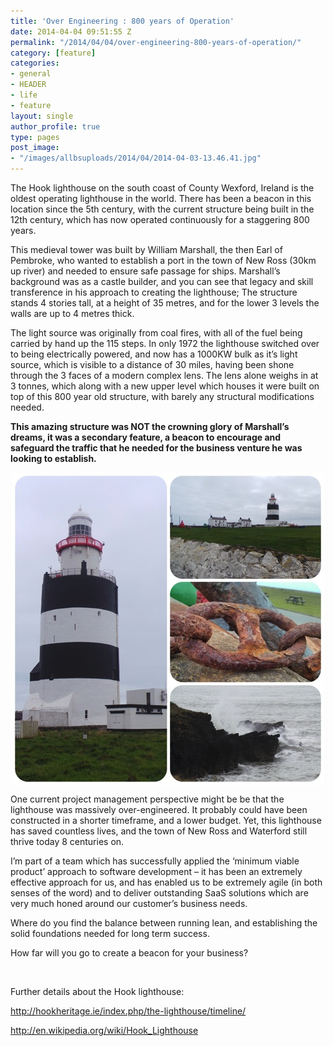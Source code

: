 ```yaml
---
title: 'Over Engineering : 800 years of Operation'
date: 2014-04-04 09:51:55 Z
permalink: "/2014/04/04/over-engineering-800-years-of-operation/"
category: [feature]
categories:
- general
- HEADER
- life
- feature
layout: single
author_profile: true
type: pages
post_image:
- "/images/allbsuploads/2014/04/2014-04-03-13.46.41.jpg"
---
```


The Hook lighthouse on the south coast of County Wexford, Ireland is the oldest operating lighthouse in the world. There has been a beacon in this location since the 5th century, with the current structure being built in the 12th century, which has now operated continuously for a staggering 800 years.

This medieval tower was built by William Marshall, the then Earl of Pembroke, who wanted to establish a port in the town of New Ross (30km up river) and needed to ensure safe passage for ships. Marshall’s background was as a castle builder, and you can see that legacy and skill transference in his approach to creating the lighthouse; The structure stands 4 stories tall, at a height of 35 metres, and for the lower 3 levels the walls are up to 4 metres thick.

The light source was originally from coal fires, with all of the fuel being carried by hand up the 115 steps. In only 1972 the lighthouse switched over to being electrically powered, and now has a 1000KW bulk as it’s light source, which is visible to a distance of 30 miles, having been shone through the 3 faces of a modern complex lens. The lens alone weighs in at 3 tonnes, which along with a new upper level which houses it were built on top of this 800 year old structure, with barely any structural modifications needed.

**This amazing structure was NOT the crowning glory of Marshall’s dreams, it was a secondary feature, a beacon to encourage and safeguard the traffic that he needed for the business venture he was looking to establish.**

<img style="display: block; margin-left: auto; margin-right: auto;" title="2014-04-04_The_Hook_Lighthouse.jpg" src="/images/allbsuploads/2014/04/2014-04-04_The_Hook_Lighthouse.jpg" alt="2014 04 04 The Hook Lighthouse" width="500" height="500" border="0" />

One current project management perspective might be be that the lighthouse was massively over-engineered. It probably could have been constructed in a shorter timeframe, and a lower budget. Yet, this lighthouse has saved countless lives, and the town of New Ross and Waterford still thrive today 8 centuries on.

I’m part of a team which has successfully applied the ‘minimum viable product’ approach to software development &#8211; it has been an extremely effective approach for us, and has enabled us to be extremely agile (in both senses of the word) and to deliver outstanding SaaS solutions which are very much honed around our customer’s business needs.

Where do you find the balance between running lean, and establishing the solid foundations needed for long term success.

How far will you go to create a beacon for your business?

&nbsp;

Further details about the Hook lighthouse:

<http://hookheritage.ie/index.php/the-lighthouse/timeline/>

<http://en.wikipedia.org/wiki/Hook_Lighthouse>

